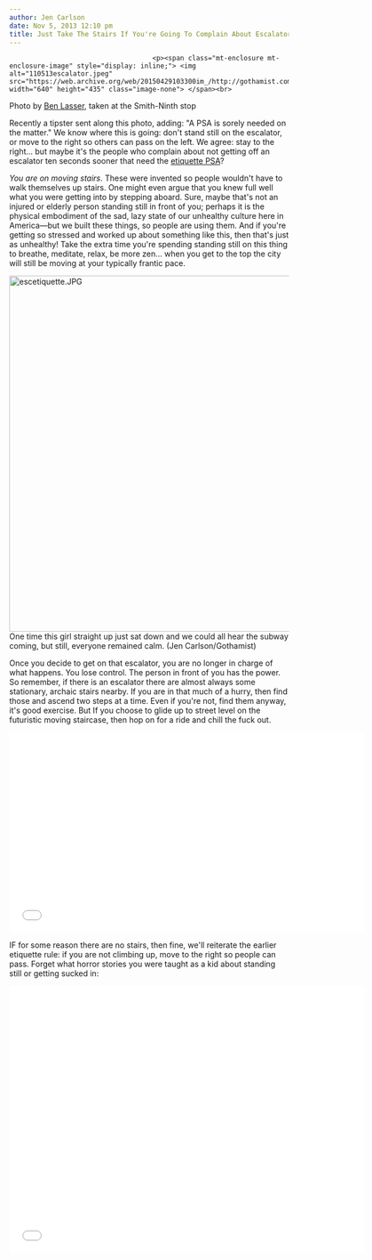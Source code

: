 ```yaml
---
author: Jen Carlson
date: Nov 5, 2013 12:10 pm
title: Just Take The Stairs If You're Going To Complain About Escalator Etiquette
---
```


	
										<p><span class="mt-enclosure mt-enclosure-image" style="display: inline;"> <img alt="110513escalator.jpeg" src="https://web.archive.org/web/20150429103300im_/http://gothamist.com/attachments/arts_jen/110513escalator.jpeg" width="640" height="435" class="image-none"> </span><br>
<span class="photo_caption">Photo by <a href="https://web.archive.org/web/20150429103300/https://twitter.com/blasser">Ben Lasser</a>, taken at the Smith-Ninth stop</span></p>

<p>Recently a tipster sent along this photo, adding: &quot;A PSA is sorely needed on the matter.&quot; We know where this is going: don&apos;t stand still on the escalator, or move to the right so others can pass on the left. We agree: stay to the right... but maybe it&apos;s the people who complain about not getting off an escalator ten seconds sooner that need the <a href="https://web.archive.org/web/20150429103300/http://gothamist.com/tags/etiquette">etiquette PSA</a>? </p>

<p><em>You are on moving stairs</em>. These were invented so people wouldn&apos;t have to walk themselves up stairs. One might even argue that you knew full well what you were getting into by stepping aboard. Sure, maybe that&apos;s not an injured or elderly person standing still in front of you; perhaps it is the physical embodiment of the sad, lazy state of our unhealthy culture here in America&#x2014;but we built these things, so people are using them. And if you&apos;re getting so stressed and worked up about something like this, then that&apos;s just as unhealthy! Take the extra time you&apos;re spending standing still on this thing to breathe, meditate, relax, be more zen... when you get to the top the city will still be moving at your typically frantic pace.</p>

<p><span class="mt-enclosure mt-enclosure-image" style="display: inline;"> <img alt="escetiquette.JPG" src="https://web.archive.org/web/20150429103300im_/http://gothamist.com/attachments/arts_jen/escetiquette.JPG" width="640" height="640" class="image-none"> </span><br>
<span class="photo_caption">One time this girl straight up just sat down and we could all hear the subway coming, but still, everyone remained calm. (Jen Carlson/Gothamist)</span></p>

<p>Once you decide to get on that escalator, you are no longer in charge of what happens. You lose control. The person in front of you has the power. So remember, if there is an escalator there are almost always some stationary, archaic stairs nearby. If you are in that much of a hurry, then find those and ascend two steps at a time. Even if you&apos;re not, find them anyway, it&apos;s good exercise. But If you choose to glide up to street level on the futuristic moving staircase, then hop on for a ride and chill the fuck out.</p>

<p><iframe width="640" height="360" src="//web.archive.org/web/20150429103300if_/http://www.youtube.com/embed/52UxIgsC_0g" frameborder="0" allowfullscreen></iframe></p>

<p>IF for some reason there are no stairs, then fine, we&apos;ll reiterate the earlier etiquette rule: if you are not climbing up, move to the right so people can pass. Forget what horror stories you were taught as a kid about standing still or getting sucked in: </p>

<p><iframe width="640" height="480" src="//web.archive.org/web/20150429103300if_/http://www.youtube.com/embed/zirp59zm1qE" frameborder="0" allowfullscreen></iframe></p>					
										
									
				